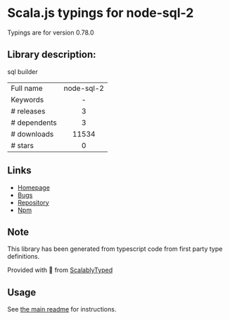 
# Scala.js typings for node-sql-2

Typings are for version 0.78.0

## Library description:
sql builder

|                    |                 |
| ------------------ | :-------------: |
| Full name          | node-sql-2 |
| Keywords           | - |
| # releases         | 3 |
| # dependents       | 3 |
| # downloads        | 11534 |
| # stars            | 0 |

## Links
- [Homepage](https://github.com/TokyoFarmer/node-sql-2)
- [Bugs](https://github.com/TokyoFarmer/node-sql-2/issues)
- [Repository](https://github.com/TokyoFarmer/node-sql-2)
- [Npm](https://www.npmjs.com/package/node-sql-2)
    


## Note
This library has been generated from typescript code from first party type definitions.

Provided with :purple_heart: from [ScalablyTyped](https://github.com/oyvindberg/ScalablyTyped)

## Usage
See [the main readme](../../readme.md) for instructions.


